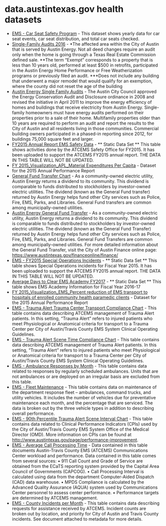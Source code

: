 # data.austintexas.gov health datasets
* [EMS - Car Seat Safety Program](https://data.austintexas.gov/d/grrc-y4yf) - This dataset shows yearly data for car seat events, car seat distribution, and total car seats checked.
* [Single-Family Audits 2016](https://data.austintexas.gov/d/i6q4-spfi) - *The affected area within the City of Austin that is served by Austin Energy. Not all deed changes require an audit only when the home is going through a Texas Real Estate Commission defined sale. **The term “Exempt” corresponds to a property that is less than 10 years old, performed at least $500 in retrofits, participated in the Austin Energy Home Performance or Free Weatherization programs or previously filed an audit. ***Does not include any building that underwent a major remodel that would qualify for an exemption, where the county did not reset the age of the building
* [Austin Energy Single Family Audits](https://data.austintexas.gov/d/tk9p-m8c7) - The Austin City Council approved the Energy Conservation Audit and Disclosure ordinance in 2008 and revised the initiative in April 2011 to improve the energy efficiency of homes and buildings that receive electricity from Austin Energy. Single-family homeowners must have energy audits performed on their properties prior to a sale of their home. Multifamily properties older than 10 years are required to perform an audit and report the results to the City of Austin and all residents living in those communities. Commercial building owners participated in a phased-in reporting since 2012, for buildings 75,000 square feet and larger.
* [FY2015 Annual Report EMS Safety Data](https://data.austintexas.gov/d/a6uh-avtt) - ** Static Data Set ** This table shows activities done by the ATCEMS Safety Office for FY2015. It has been uploaded to support the ATCEMS FY2015 annual report. THE DATA IN THIS TABLE WILL NOT BE UPDATED.
* [FY 2015_Visualization_APL_Material Expenditures Per Capita](https://data.austintexas.gov/d/xdzr-9n47) - Dataset for the 2015 Annual Performance Report
* [General Fund Transfer Chart](https://data.austintexas.gov/d/s328-jkqc) - As a community-owned electric utility, Austin Energy returns a dividend to its community. This dividend is comparable to funds distributed to stockholders by investor-owned electric utilities. The dividend (known as the General Fund transfer) returned by Austin Energy helps fund other City services such as Police, Fire, EMS, Parks, and Libraries. General Fund transfers are common among municipally-owned utilities.
* [Austin Energy General Fund Transfer](https://data.austintexas.gov/d/zzix-yxi4) - As a community-owned electric utility, Austin Energy returns a dividend to its community. This dividend is comparable to funds distributed to stockholders by investor-owned electric utilities. The dividend (known as the General Fund Transfer) returned by Austin Energy helps fund other City services such as Police, Fire, EMS, Parks, and Libraries. General Fund Transfers are common among municipally-owned utilities. For more detailed information about the General Fund Transfer, visit the City of Austin Finance online page: https://www.austintexas.gov/financeonline/finance/
* [EMS - FY2015 Special Operations Incidents](https://data.austintexas.gov/d/65zp-ik7q) - ** Static Data Set ** This table shows Special Operations incidents for Fiscal Year 2015. It has been uploaded to support the ATCEMS FY2015 annual report. THE DATA IN THIS TABLE WILL NOT BE UPDATED.
* [Average Days to Clear EMS Academy FY2017](https://data.austintexas.gov/d/qges-z66q) - ** Static Data Set ** This table shows EMS Academy Information for Fiscal Year 2016-17
* [FY 2015_Visualization_EMS_Percent reduction of EMS transport to hospitals of enrolled community health paramedic clients](https://data.austintexas.gov/d/aiz8-8yi8) - Dataset for the 2015 Annual Performance Report
* [EMS  - Trauma Alert Trauma Center Transport Compliance Chart](https://data.austintexas.gov/d/ti8v-kzst) - This table contains data describing ATCEMS management of Trauma Alert patients. In this setting, “Trauma Alert” refers to injured patients who meet Physiological or Anatomical criteria for transport to a Trauma Center per City of Austin/Travis County EMS System Clinical Operating Guidelines.
* [EMS - Trauma Alert Scene Time Compliance Chart](https://data.austintexas.gov/d/3aer-bfy4) - This table contains data describing ATCEMS management of Trauma Alert patients. In this setting, “Trauma Alert” refers to injured patients who meet Physiological or Anatomical criteria for transport to a Trauma Center per City of Austin/Travis County EMS System Clinical Operating Guidelines.
* [EMS - Ambulance Responses by Month](https://data.austintexas.gov/d/bptg-ndvw) - This table contains data related to responses by regularly scheduled ambulances. Units that are not ambulances or are deployed on an irregular basis are excluded from this table.
* [EMS - Fleet Maintenance](https://data.austintexas.gov/d/5nys-nsyc) - This table contains data on maintenance of the department response fleet – ambulances, command trucks, and utility vehicles. It includes the number of vehicles due for preventative maintenance each month, and the percentage that are serviced. The data is broken out by the three vehicle types in addition to describing overall performance.
* [EMS - 90th Percentile Trauma Alert Scene Interval Chart](https://data.austintexas.gov/d/su59-gne3) - This table contains data related to Clinical Performance Indicators (CPIs) used by the City of Austin/Travis County EMS System Office of the Medical Director (OMD). More information on CPIs can be found at http://www.austintexas.gov/page/performance-improvement.
* [EMS - Average Call Processing Time](https://data.austintexas.gov/d/ajh5-mwjb) - Data contained in this table documents Austin-Travis County EMS (ATCEMS) Communications Center workload and performance. Data contained in this table comes from several sources: •	911 Call Count and Grade of Service are obtained from the ECaTS reporting system provided by the Capital Area Council of Governments (CAPCOG). •	Call Processing Interval is calculated using data from the department Computer-Aided Dispatch (CAD) data warehouse. •	MPDS Compliance is calculated by the Advanced Quality Assurance (AQUA) system used by Communications Center personnel to assess center performance. •	Performance targets are determined by ATCEMS management.
* [EMS - County Incidents per Month](https://data.austintexas.gov/d/uea3-sux9) - This table contains data describing requests for assistance received by ATCEMS. Incident counts are broken out by location, and priority for City of Austin and Travis County incidents. See document attached to metadata for more details.
